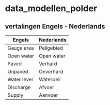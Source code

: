 # data_modellen_polder

## vertalingen Engels - Nederlands
|Engels | Nederlands|
|-------|-----------|
|Gauge area | Peilgebied|
|Open water | Open water|
|Paved | Verhard |
|Unpaved | Onverhard |
|Water level | Waterpeil |
|Discharge | Afvoer |
|Supply | Aanvoer|